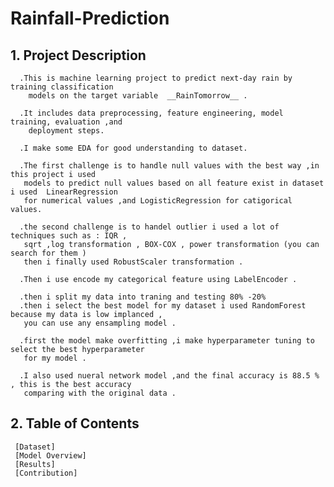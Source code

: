 # Rainfall-Prediction

## 1. Project Description

      .This is machine learning project to predict next-day rain by training classification 
        models on the target variable  __RainTomorrow__ .

      .It includes data preprocessing, feature engineering, model training, evaluation ,and 
        deployment steps.

      .I make some EDA for good understanding to dataset.

      .The first challenge is to handle null values with the best way ,in this project i used 
       models to predict null values based on all feature exist in dataset i used  LinearRegression
       for numerical values ,and LogisticRegression for catigorical values.
         
      .the second challenge is to handel outlier i used a lot of techniques such as : IQR , 
       sqrt ,log transformation , BOX-COX , power transformation (you can search for them ) 
       then i finally used RobustScaler transformation .

      .Then i use encode my categorical feature using LabelEncoder .

      .then i split my data into traning and testing 80% -20% 
      .then i select the best model for my dataset i used RandomForest because my data is low implanced ,
       you can use any ensampling model .

      .first the model make overfitting ,i make hyperparameter tuning to select the best hyperparameter 
       for my model .

      .I also used nueral network model ,and the final accuracy is 88.5 % , this is the best accuracy 
       comparing with the original data .

       
## 2. Table of Contents

     [Dataset]
     [Model Overview]
     [Results]
     [Contribution]

        

      






        
